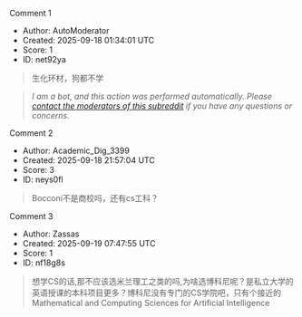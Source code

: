 Comment 1

- Author: AutoModerator
- Created: 2025-09-18 01:34:01 UTC
- Score: 1
- ID: net92ya

> 生化环材，狗都不学

> *I am a bot, and this action was performed automatically. Please [contact the moderators of this subreddit](/message/compose/?to=/r/iwanttorun) if you have any questions or concerns.*

Comment 2

- Author: Academic_Dig_3399
- Created: 2025-09-18 21:57:04 UTC
- Score: 3
- ID: neys0fl

> Bocconi不是商校吗，还有cs工科？

Comment 3

- Author: Zassas
- Created: 2025-09-19 07:47:55 UTC
- Score: 1
- ID: nf18g8s

> 想学CS的话,那不应该选米兰理工之类的吗,为啥选博科尼呢？是私立大学的英语授课的本科项目更多？博科尼没有专门的CS学院吧，只有个接近的 Mathematical and Computing Sciences for Artificial Intelligence
